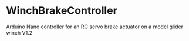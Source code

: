 # WinchBrakeController
Arduino Nano controller for an RC servo brake actuator on a model glider winch V1.2

